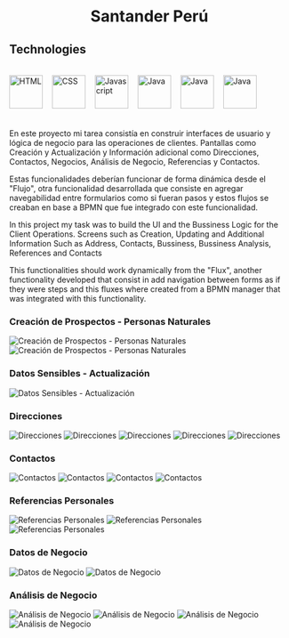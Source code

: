 <h1 style="text-align:center">Santander Perú</h1>

## Technologies

<br>

<img align="left" alt="HTML" title="HTML" width="60px" src="https://raw.githubusercontent.com/AndresBetancourt-Dev/AndresBetancourt-Dev/master/images/technologies/html.webp" />
<img align="left"  style="margin-left : 1em;" alt="CSS" title="CSS" width="60px" src="https://raw.githubusercontent.com/AndresBetancourt-Dev/AndresBetancourt-Dev/master/images/technologies/css.webp" />
<img align="left"  style="margin-left : 1em;" alt="Javascript" title="Javascript" width="60px" src="https://raw.githubusercontent.com/AndresBetancourt-Dev/AndresBetancourt-Dev/master/images/technologies/js.png" />  
<img align="left" style="margin-left : 1em;" alt="Java" title="Java" width="60px" src="https://raw.githubusercontent.com/AndresBetancourt-Dev/AndresBetancourt-Dev/master/images/technologies/java.svg" />
<img align="left" style="margin-left : 1em;" alt="Java" title="Java" width="60px" src="https://raw.githubusercontent.com/AndresBetancourt-Dev/AndresBetancourt-Dev/master/images/technologies/mysql.jpg" />
<img align="left" style="margin-left : 1em;" alt="Java" title="Java" width="60px" src="https://raw.githubusercontent.com/AndresBetancourt-Dev/AndresBetancourt-Dev/master/images/technologies/sql-server.png" />

<br><br><br><br>

En este proyecto mi tarea consistía en construir interfaces de usuario y lógica de negocio para las operaciones de clientes. Pantallas como Creación y Actualización y Información adicional como Direcciones, Contactos, Negocios, Análisis de Negocio, Referencias y Contactos.

Estas funcionalidades deberían funcionar de forma dinámica desde el "Flujo", otra funcionalidad desarrollada que consiste en agregar navegabilidad entre formularios como si fueran pasos y estos flujos se creaban en base a BPMN que fue integrado con este funcionalidad.

In this project my task was to build the UI and the Bussiness Logic for the Client Operations. Screens such as Creation, Updating and Additional Information Such as Address, Contacts, Bussiness, Bussiness Analysis, References and Contacts

This functionalities should work dynamically from the "Flux", another functionality developed that consist in add navigation between forms as if they were steps and this fluxes where created from a BPMN manager that was integrated with this functionality.

### Creación de Prospectos - Personas Naturales

<img src="images/Creacion-Prospecto-Flujo.png" alt="Creación de Prospectos - Personas Naturales" title="Creación de Prospectos - Personas Naturales" >
<img src="images/Creacion-Prospecto-Flujo-2.png" alt="Creación de Prospectos - Personas Naturales" title="Creación de Prospectos - Personas Naturales" >

### Datos Sensibles - Actualización

<img src="images/Datos-Sensibles-Flujo.png" alt="Datos Sensibles - Actualización" title="Datos Sensibles - Actualización" >

### Direcciones

<img src="images/Direcciones-Flujo.png" alt="Direcciones" title="Direcciones" >
<img src="images/Direcciones-Flujo-2.png" alt="Direcciones" title="Direcciones" >
<img src="images/Direcciones-Flujo-3.png" alt="Direcciones" title="Direcciones" >
<img src="images/Direcciones-Flujo-4.png" alt="Direcciones" title="Direcciones" >
<img src="images/Direcciones-Flujo-5.png" alt="Direcciones" title="Direcciones" >

### Contactos

<img src="images/Contactos.png" alt="Contactos" title="Contactos" >
<img src="images/Contactos-2.png" alt="Contactos" title="Contactos" >
<img src="images/Contactos-3.png" alt="Contactos" title="Contactos" >
<img src="images/Contactos-Modal-Flujo.png" alt="Contactos" title="Contactos" >

### Referencias Personales

<img src="images/Referencias-Personales-Flujo.png" alt="Referencias Personales" title="Referencias Personales" >
<img src="images/Referencias-Personales-Flujo-2.png" alt="Referencias Personales" title="Contactos" >
<img src="images/Referencias-Personales-Flujo-3.png" alt="Referencias Personales" title="Referencias Personales" >

### Datos de Negocio

<img src="images/Datos-de-Negocio-Flujo.png" alt=" Datos de Negocio" title=" Datos de Negocio" >
<img src="images/Datos-de-Negocio-Flujo-2.png" alt=" Datos de Negocio" title=" Datos de Negocio" >

### Análisis de Negocio

<img src="images/Analisis-Negocio-Flujo.png" alt="Análisis de Negocio" title="Análisis de Negocio" >
<img src="images/Analisis-Negocio-Flujo-2.png" alt="Análisis de Negocio" title="Análisis de Negocio" >
<img src="images/Analisis-Negocio-Flujo-3.png" alt="Análisis de Negocio" title="Contactos" >
<img src="images/Analisis-Negocio-Flujo-4.png" alt="Análisis de Negocio" title="Análisis de Negocio" >
